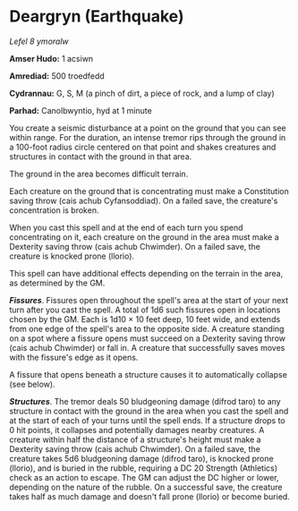 # Deargryn (Earthquake)

*Lefel 8 ymoralw*

**Amser Hudo:** 1 acsiwn

**Amrediad:** 500 troedfedd

**Cydrannau:** G, S, M (a pinch of dirt, a piece of rock, and a lump of clay)

**Parhad:** Canolbwyntio, hyd at 1 minute

You create a seismic disturbance at a point on the ground that you can see within range. For the duration, an intense tremor rips through the ground in a 100-foot radius circle centered on that point and shakes creatures and structures in contact with the ground in that area.

The ground in the area becomes difficult terrain.

Each creature on the ground that is concentrating must make a Constitution saving throw (cais achub Cyfansoddiad). On a failed save, the creature's concentration is broken.

When you cast this spell and at the end of each turn you spend concentrating on it, each creature on the ground in the area must make a Dexterity saving throw (cais achub Chwimder). On a failed save, the creature is knocked prone (llorio).

This spell can have additional effects depending on the terrain in the area, as determined by the GM.

***Fissures***. Fissures open throughout the spell's area at the start of your next turn after you cast the spell. A total of 1d6 such fissures open in locations chosen by the GM. Each is 1d10 × 10 feet deep, 10 feet wide, and extends from one edge of the spell's area to the opposite side. A creature standing on a spot where a fissure opens must succeed on a Dexterity saving throw (cais achub Chwimder) or fall in. A creature that successfully saves moves with the fissure's edge as it opens.

A fissure that opens beneath a structure causes it to automatically collapse (see below).

***Structures***. The tremor deals 50 bludgeoning damage (difrod taro) to any structure in contact with the ground in the area when you cast the spell and at the start of each of your turns until the spell ends. If a structure drops to 0 hit points, it collapses and potentially damages nearby creatures. A creature within half the distance of a structure's height must make a Dexterity saving throw (cais achub Chwimder). On a failed save, the creature takes 5d6 bludgeoning damage (difrod taro), is knocked prone (llorio), and is buried in the rubble, requiring a DC 20 Strength (Athletics) check as an action to escape. The GM can adjust the DC higher or lower, depending on the nature of the rubble. On a successful save, the creature takes half as much damage and doesn't fall prone (llorio) or become buried.
